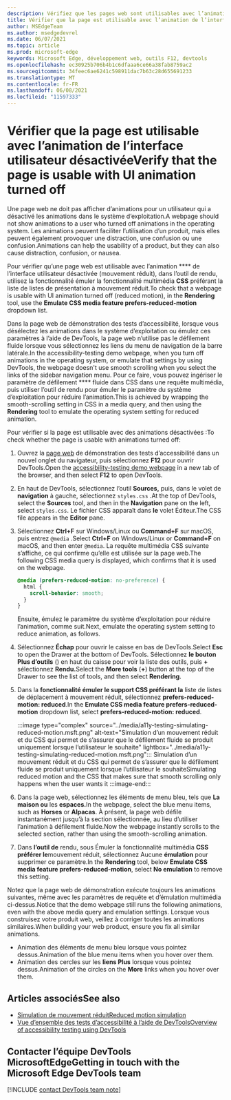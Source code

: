 ```yaml
---
description: Vérifiez que les pages web sont utilisables avec l’animation de l’interface utilisateur désactivée (mouvement réduit) à l’aide de la fonctionnalité multimédia Émuler CSS préférant une liste de listes de déplacement avec mouvement réduit dans l’outil de rendu.
title: Vérifier que la page est utilisable avec l’animation de l’interface utilisateur désactivée
author: MSEdgeTeam
ms.author: msedgedevrel
ms.date: 06/07/2021
ms.topic: article
ms.prod: microsoft-edge
keywords: Microsoft Edge, développement web, outils F12, devtools
ms.openlocfilehash: ec30925b706b4b1c6dfaaa6ce66a38fab8759ac2
ms.sourcegitcommit: 34feec6ae6241c598911dac7b63c28d655691233
ms.translationtype: MT
ms.contentlocale: fr-FR
ms.lasthandoff: 06/08/2021
ms.locfileid: "11597333"
---
```

# <a name="verify-that-the-page-is-usable-with-ui-animation-turned-off"></a><span data-ttu-id="b4a35-104">Vérifier que la page est utilisable avec l’animation de l’interface utilisateur désactivée</span><span class="sxs-lookup"><span data-stu-id="b4a35-104">Verify that the page is usable with UI animation turned off</span></span>

<span data-ttu-id="b4a35-105">Une page web ne doit pas afficher d’animations pour un utilisateur qui a désactivé les animations dans le système d’exploitation.</span><span class="sxs-lookup"><span data-stu-id="b4a35-105">A webpage should not show animations to a user who turned off animations in the operating system.</span></span>  <span data-ttu-id="b4a35-106">Les animations peuvent faciliter l’utilisation d’un produit, mais elles peuvent également provoquer une distraction, une confusion ou une confusion.</span><span class="sxs-lookup"><span data-stu-id="b4a35-106">Animations can help the usability of a product, but they can also cause distraction, confusion, or nausea.</span></span>

<span data-ttu-id="b4a35-107">Pour vérifier qu’une page web est utilisable avec l’animation \*\*\*\* de l’interface utilisateur désactivée (mouvement réduit), dans l’outil de rendu, utilisez la fonctionnalité émuler la fonctionnalité multimédia **CSS** préférant la liste de listes de présentation à mouvement réduit.</span><span class="sxs-lookup"><span data-stu-id="b4a35-107">To check that a webpage is usable with UI animation turned off (reduced motion), in the **Rendering** tool, use the **Emulate CSS media feature prefers-reduced-motion** dropdown list.</span></span>

<span data-ttu-id="b4a35-108">Dans la page web de démonstration des tests d’accessibilité, lorsque vous désélectez les animations dans le système d’exploitation ou émulez ces paramètres à l’aide de DevTools, la page web n’utilise pas le défilement fluide lorsque vous sélectionnez les liens du menu de navigation de la barre latérale.</span><span class="sxs-lookup"><span data-stu-id="b4a35-108">In the accessibility-testing demo webpage, when you turn off animations in the operating system, or emulate that settings by using DevTools, the webpage doesn't use smooth scrolling when you select the links of the sidebar navigation menu.</span></span>  <span data-ttu-id="b4a35-109">Pour ce faire, vous pouvez ingériser le paramètre de défilement \*\*\*\* fluide dans CSS dans une requête multimédia, puis utiliser l’outil de rendu pour émuler le paramètre du système d’exploitation pour réduire l’animation.</span><span class="sxs-lookup"><span data-stu-id="b4a35-109">This is achieved by wrapping the smooth-scrolling setting in CSS in a media query, and then using the **Rendering** tool to emulate the operating system setting for reduced animation.</span></span>

<span data-ttu-id="b4a35-110">Pour vérifier si la page est utilisable avec des animations désactivées :</span><span class="sxs-lookup"><span data-stu-id="b4a35-110">To check whether the page is usable with animations turned off:</span></span>

1.  <span data-ttu-id="b4a35-111">Ouvrez la [page web][DevToolsA11yErrorsDemopage] de démonstration des tests d’accessibilité dans un nouvel onglet du navigateur, puis sélectionnez **F12** pour ouvrir DevTools.</span><span class="sxs-lookup"><span data-stu-id="b4a35-111">Open the [accessibility-testing demo webpage][DevToolsA11yErrorsDemopage] in a new tab of the browser, and then select **F12** to open DevTools.</span></span>

1.  <span data-ttu-id="b4a35-112">En haut de DevTools, sélectionnez l’outil **Sources,** puis, dans le volet de **navigation** à gauche, sélectionnez `styles.css` .</span><span class="sxs-lookup"><span data-stu-id="b4a35-112">At the top of DevTools, select the **Sources** tool, and then in the **Navigation** pane on the left, select `styles.css`.</span></span>  <span data-ttu-id="b4a35-113">Le fichier CSS apparaît dans **le** volet Éditeur.</span><span class="sxs-lookup"><span data-stu-id="b4a35-113">The CSS file appears in the **Editor** pane.</span></span>

1.  <span data-ttu-id="b4a35-114">Sélectionnez **Ctrl+F** sur Windows/Linux ou **Command+F** sur macOS, puis entrez `@media` .</span><span class="sxs-lookup"><span data-stu-id="b4a35-114">Select **Ctrl+F** on Windows/Linux or **Command+F** on macOS, and then enter `@media`.</span></span>  <span data-ttu-id="b4a35-115">La requête multimédia CSS suivante s’affiche, ce qui confirme qu’elle est utilisée sur la page web.</span><span class="sxs-lookup"><span data-stu-id="b4a35-115">The following CSS media query is displayed, which confirms that it is used on the webpage.</span></span>

    ```css
    @media (prefers-reduced-motion: no-preference) {
      html {
        scroll-behavior: smooth;
      }
    }
    ```

    <span data-ttu-id="b4a35-116">Ensuite, émulez le paramètre du système d’exploitation pour réduire l’animation, comme suit.</span><span class="sxs-lookup"><span data-stu-id="b4a35-116">Next, emulate the operating system setting to reduce animation, as follows.</span></span>

1.  <span data-ttu-id="b4a35-117">Sélectionnez **Échap** pour ouvrir le caisse en bas de DevTools.</span><span class="sxs-lookup"><span data-stu-id="b4a35-117">Select **Esc** to open the Drawer at the bottom of DevTools.</span></span>  <span data-ttu-id="b4a35-118">Sélectionnez **le bouton Plus d’outils** () en haut du caisse pour voir la liste des outils, puis **+** sélectionnez **Rendu.**</span><span class="sxs-lookup"><span data-stu-id="b4a35-118">Select the **More tools** (**+**) button at the top of the Drawer to see the list of tools, and then select **Rendering**.</span></span>  

1.  <span data-ttu-id="b4a35-119">Dans la **fonctionnalité émuler le support CSS préférant la** liste de listes de déplacement à mouvement réduit, sélectionnez **prefers-reduced-motion: reduced**.</span><span class="sxs-lookup"><span data-stu-id="b4a35-119">In the **Emulate CSS media feature prefers-reduced-motion** dropdown list, select **prefers-reduced-motion: reduced**.</span></span>

    :::image type="complex" source="../media/a11y-testing-simulating-reduced-motion.msft.png" alt-text="Simulation d’un mouvement réduit et du CSS qui permet de s’assurer que le défilement fluide se produit uniquement lorsque l’utilisateur le souhaite" lightbox="../media/a11y-testing-simulating-reduced-motion.msft.png":::
        <span data-ttu-id="b4a35-121">Simulation d’un mouvement réduit et du CSS qui permet de s’assurer que le défilement fluide se produit uniquement lorsque l’utilisateur le souhaite</span><span class="sxs-lookup"><span data-stu-id="b4a35-121">Simulating reduced motion and the CSS that makes sure that smooth scrolling only happens when the user wants it</span></span>
    :::image-end:::

1.  <span data-ttu-id="b4a35-122">Dans la page web, sélectionnez les éléments de menu bleu, tels que **La maison ou** les **espaces.**</span><span class="sxs-lookup"><span data-stu-id="b4a35-122">In the webpage, select the blue menu items, such as **Horses** or **Alpacas**.</span></span>  <span data-ttu-id="b4a35-123">À présent, la page web défile instantanément jusqu’à la section sélectionnée, au lieu d’utiliser l’animation à défilement fluide.</span><span class="sxs-lookup"><span data-stu-id="b4a35-123">Now the webpage instantly scrolls to the selected section, rather than using the smooth-scrolling animation.</span></span>

1.  <span data-ttu-id="b4a35-124">Dans **l’outil de** rendu, sous Émuler la fonctionnalité multimédia **CSS préférer le**mouvement réduit, sélectionnez Aucune **émulation** pour supprimer ce paramètre.</span><span class="sxs-lookup"><span data-stu-id="b4a35-124">In the **Rendering** tool, below **Emulate CSS media feature prefers-reduced-motion**, select **No emulation** to remove this setting.</span></span>
   
<span data-ttu-id="b4a35-125">Notez que la page web de démonstration exécute toujours les animations suivantes, même avec les paramètres de requête et d’émulation multimédia ci-dessus.</span><span class="sxs-lookup"><span data-stu-id="b4a35-125">Notice that the demo webpage still runs the following animations, even with the above media query and emulation settings.</span></span> <span data-ttu-id="b4a35-126">Lorsque vous construisez votre produit web, veillez à corriger toutes les animations similaires.</span><span class="sxs-lookup"><span data-stu-id="b4a35-126">When building your web product, ensure you fix all similar animations.</span></span>  
*  <span data-ttu-id="b4a35-127">Animation des éléments de menu bleu lorsque vous pointez dessus.</span><span class="sxs-lookup"><span data-stu-id="b4a35-127">Animation of the blue menu items when you hover over them.</span></span>
*  <span data-ttu-id="b4a35-128">Animation des cercles sur les **liens Plus** lorsque vous pointez dessus.</span><span class="sxs-lookup"><span data-stu-id="b4a35-128">Animation of the circles on the **More** links when you hover over them.</span></span>



## <a name="see-also"></a><span data-ttu-id="b4a35-129">Articles associés</span><span class="sxs-lookup"><span data-stu-id="b4a35-129">See also</span></span>

*  [<span data-ttu-id="b4a35-130">Simulation de mouvement réduit</span><span class="sxs-lookup"><span data-stu-id="b4a35-130">Reduced motion simulation</span></span>](reduced-motion-simulation.md)
*  [<span data-ttu-id="b4a35-131">Vue d’ensemble des tests d’accessibilité à l’aide de DevTools</span><span class="sxs-lookup"><span data-stu-id="b4a35-131">Overview of accessibility testing using DevTools</span></span>](accessibility-testing-in-devtools.md)


## <a name="getting-in-touch-with-the-microsoft-edge-devtools-team"></a><span data-ttu-id="b4a35-132">Contacter l’équipe DevTools MicrosoftEdge</span><span class="sxs-lookup"><span data-stu-id="b4a35-132">Getting in touch with the Microsoft Edge DevTools team</span></span>  

[!INCLUDE [contact DevTools team note](../includes/contact-devtools-team-note.md)]  


<!-- links -->
[DevToolsA11yErrorsDemopage]: https://microsoftedge.github.io/DevToolsSamples/a11y-testing/page-with-errors.html "Page web de démonstration de test d’accessibilité | GitHub"
